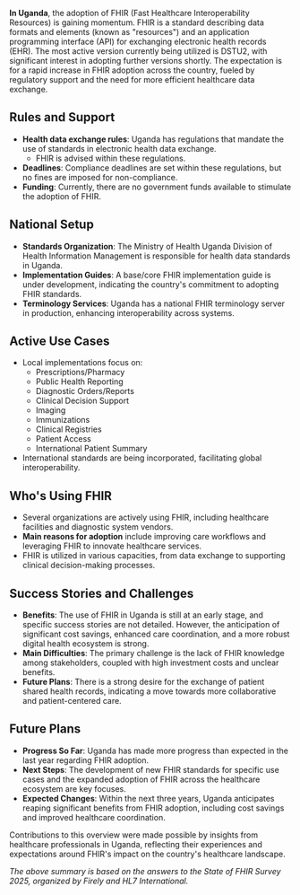 **In Uganda**, the adoption of FHIR (Fast Healthcare Interoperability Resources) is gaining momentum. FHIR is a standard describing data formats and elements (known as "resources") and an application programming interface (API) for exchanging electronic health records (EHR). The most active version currently being utilized is DSTU2, with significant interest in adopting further versions shortly. The expectation is for a rapid increase in FHIR adoption across the country, fueled by regulatory support and the need for more efficient healthcare data exchange.

## Rules and Support
- **Health data exchange rules**: Uganda has regulations that mandate the use of standards in electronic health data exchange.
  - FHIR is advised within these regulations.
- **Deadlines**: Compliance deadlines are set within these regulations, but no fines are imposed for non-compliance.
- **Funding**: Currently, there are no government funds available to stimulate the adoption of FHIR.

## National Setup
- **Standards Organization**: The Ministry of Health Uganda Division of Health Information Management is responsible for health data standards in Uganda.
- **Implementation Guides**: A base/core FHIR implementation guide is under development, indicating the country's commitment to adopting FHIR standards.
- **Terminology Services**: Uganda has a national FHIR terminology server in production, enhancing interoperability across systems.

## Active Use Cases
- Local implementations focus on:
  - Prescriptions/Pharmacy
  - Public Health Reporting
  - Diagnostic Orders/Reports
  - Clinical Decision Support
  - Imaging
  - Immunizations
  - Clinical Registries
  - Patient Access
  - International Patient Summary
- International standards are being incorporated, facilitating global interoperability.

## Who's Using FHIR
- Several organizations are actively using FHIR, including healthcare facilities and diagnostic system vendors.
- **Main reasons for adoption** include improving care workflows and leveraging FHIR to innovate healthcare services.
- FHIR is utilized in various capacities, from data exchange to supporting clinical decision-making processes.

## Success Stories and Challenges
- **Benefits**: The use of FHIR in Uganda is still at an early stage, and specific success stories are not detailed. However, the anticipation of significant cost savings, enhanced care coordination, and a more robust digital health ecosystem is strong.
- **Main Difficulties**: The primary challenge is the lack of FHIR knowledge among stakeholders, coupled with high investment costs and unclear benefits.
- **Future Plans**: There is a strong desire for the exchange of patient shared health records, indicating a move towards more collaborative and patient-centered care.

## Future Plans
- **Progress So Far**: Uganda has made more progress than expected in the last year regarding FHIR adoption.
- **Next Steps**: The development of new FHIR standards for specific use cases and the expanded adoption of FHIR across the healthcare ecosystem are key focuses.
- **Expected Changes**: Within the next three years, Uganda anticipates reaping significant benefits from FHIR adoption, including cost savings and improved healthcare coordination.

Contributions to this overview were made possible by insights from healthcare professionals in Uganda, reflecting their experiences and expectations around FHIR's impact on the country's healthcare landscape.

*The above summary is based on the answers to the State of FHIR Survey 2025, organized by Firely and HL7 International.*